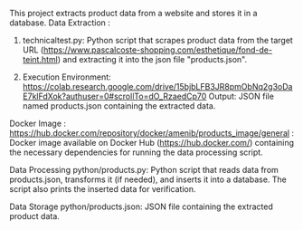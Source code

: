 This project extracts product data from a website and stores it in a database.
Data Extraction : 
1. technicaltest.py: Python script that scrapes product data from the target URL (https://www.pascalcoste-shopping.com/esthetique/fond-de-teint.html) and extracting it into the json file "products.json".

2. Execution Environment: https://colab.research.google.com/drive/15bjbLFB3JR8pmObNq2g3oDaE7klFdXok?authuser=0#scrollTo=dO_RzaedCp70
 Output: JSON file named products.json containing the extracted data.

Docker Image :  
https://hub.docker.com/repository/docker/amenib/products_image/general :  Docker image available on Docker Hub (https://hub.docker.com/) containing the necessary dependencies for running the data processing script.

Data Processing
python/products.py: Python script that reads data from products.json, transforms it (if needed), and inserts it into a database. The script also prints the inserted data for verification.

Data Storage
python/products.json: JSON file containing the extracted product data.
